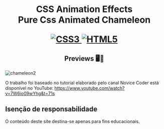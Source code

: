 <h1 align="center">
    <strong>CSS Animation Effects</strong>
    <br>Pure Css Animated Chameleon<br/>
   
[![CSS3](https://img.shields.io/badge/-css3-%231572B6.svg?style=for-the-badge&labelColor=black&logo=css3&logoColor=white) ![HTML5](https://img.shields.io/badge/-html5-%23E34F26.svg?style=for-the-badge&labelColor=black&logo=html5&logoColor=white)](#) 

<h2 align="center">Previews 🖥️📱</h2>

![chameleon2](https://user-images.githubusercontent.com/61275275/149861879-9969d943-05ba-4b34-8443-675f87fa1564.gif)


O trabalho foi baseado no tutorial elaborado pelo canal Novice Coder está disponível no YouTube:
https://www.youtube.com/watch?v=7W6io09wYhg&t=71s


 

## Isenção de responsabilidade

O conteúdo deste site destina-se apenas para fins educacionais.










